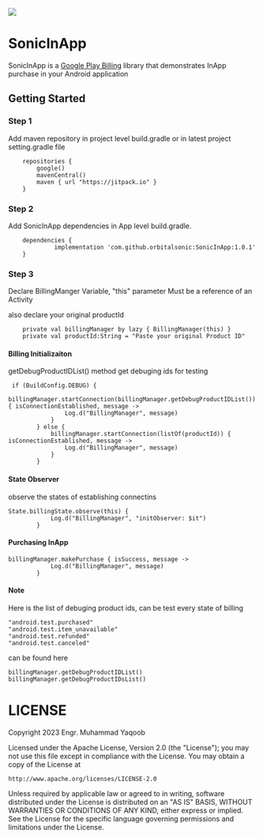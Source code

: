 [![](https://jitpack.io/v/orbitalsonic/SonicInApp.svg)](https://jitpack.io/#orbitalsonic/SonicInApp)
# SonicInApp

SonicInApp is a [Google Play Billing](https://developer.android.com/google/play/billing/integrate) library that demonstrates InApp purchase in your Android application

## Getting Started

### Step 1

Add maven repository in project level build.gradle or in latest project setting.gradle file
```
    repositories {
        google()
        mavenCentral()
        maven { url "https://jitpack.io" }
    }
```  

### Step 2

Add SonicInApp dependencies in App level build.gradle.
```
    dependencies {
             implementation 'com.github.orbitalsonic:SonicInApp:1.0.1'
    }
```  

### Step 3

Declare BillingManger Variable, "this" parameter Must be a reference of an Activity 

also declare your original productId

```
    private val billingManager by lazy { BillingManager(this) }
    private val productId:String = "Paste your original Product ID"
```  

#### Billing Initializaiton

getDebugProductIDList() method get debuging ids for testing

```
 if (BuildConfig.DEBUG) {
            billingManager.startConnection(billingManager.getDebugProductIDList()){ isConnectionEstablished, message ->
                Log.d("BillingManager", message)
            }
        } else {
            billingManager.startConnection(listOf(productId)) { isConnectionEstablished, message ->
                Log.d("BillingManager", message)
            }
        }

```
#### State Observer

observe the states of establishing connectins

```
State.billingState.observe(this) {
            Log.d("BillingManager", "initObserver: $it")
        }
```
#### Purchasing InApp

```
billingManager.makePurchase { isSuccess, message ->
            Log.d("BillingManager", message)
        }
```

#### Note
Here is the list of debuging product ids, can be test every state of billing

```
"android.test.purchased"
"android.test.item_unavailable"
"android.test.refunded"
"android.test.canceled"
```

can be found here

```
billingManager.getDebugProductIDList()
billingManager.getDebugProductIDsList()
```

# LICENSE

Copyright 2023 Engr. Muhammad Yaqoob

Licensed under the Apache License, Version 2.0 (the "License");
you may not use this file except in compliance with the License.
You may obtain a copy of the License at

    http://www.apache.org/licenses/LICENSE-2.0

Unless required by applicable law or agreed to in writing, software
distributed under the License is distributed on an "AS IS" BASIS,
WITHOUT WARRANTIES OR CONDITIONS OF ANY KIND, either express or implied.
See the License for the specific language governing permissions and
limitations under the License.

